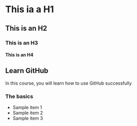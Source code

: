 # This ia a H1
## This is an H2
### This is an H3
#### This is an H4

## Learn GitHub
In this course, you will learn how to use GitHub successfully

### The basics
- Sample item 1
- Sample item 2
- Sample item 3

